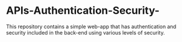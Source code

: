 # APIs-Authentication-Security-
This repository contains a simple web-app that has authentication and security included in the back-end using various levels of security.
